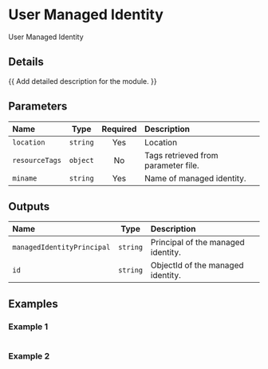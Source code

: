 # User Managed Identity

User Managed Identity

## Details

{{ Add detailed description for the module. }}

## Parameters

| Name           | Type     | Required | Description                         |
| :------------- | :------: | :------: | :---------------------------------- |
| `location`     | `string` | Yes      | Location                            |
| `resourceTags` | `object` | No       | Tags retrieved from parameter file. |
| `miname`       | `string` | Yes      | Name of managed identity.           |

## Outputs

| Name                       | Type     | Description                        |
| :------------------------- | :------: | :--------------------------------- |
| `managedIdentityPrincipal` | `string` | Principal of the managed identity. |
| `id`                       | `string` | ObjectId of the managed identity.  |

## Examples

### Example 1

```bicep
```

### Example 2

```bicep
```